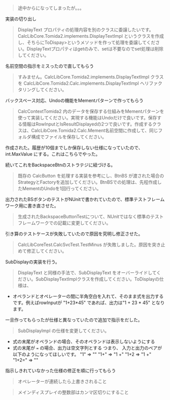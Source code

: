> 途中からになってしまったが。。。

実装の切り出し

> DisplayText プロパティの処理内容を別のクラスに委譲したいです。
> CalcLibCore.Tomida2.implements.DisplayTextImpl というクラスを作成し、そちらにToDispay>というメソッドを作って処理を委譲してください。DisplayTextプロパティはgetのみで、setは不要なのでset処理は削除してください。

名前空間の指示をミスったので直してもらう

> すみません。CalcLibCore.Tomida2.implements.DisplayTextImpl クラスを CalcLibCore.Tomida2.Calc.implements.DisplayTextImpl へリファクタリングしてください。

バックスペース対応、Undoの機能をMementパターンで作ってもらう

> CalcContextTomida2 内のデータを保存する仕組みをMementパターンを使って実装してください。実現する機能はUndoだけで良いです。保存する情報はRowInputとIsResultDisplayedの2つで良いです。作成するクラスは、CalcLibCore.Tomida2.Calc.Mement名前空間に作成して、同じフォルダ構成でファイルを保存してください。

作成された。履歴が10個までしか保存しない仕様になっていたので、int.MaxValue にする。これはこちらでやった。

続いてこれをBackspaceBtnのストラテジに紐づける。

> 既存の CalcButton を処理する実装を参考にし、BtnBS が渡された場合のStrategyとFactoryを追加してください。BtnBSでの処理は、先程作成したMementのUndoを1回行ってください。

出力されたBSボタンのテストがNUnitで書かれていたので、標準テストフレームワーク用に書き直させた。

> 生成されたBackspaceButtonTestについて、NUnitではなく標準のテストフレームワークでの記載に変更してください。

引き算のテストケースが失敗していたので原因を究明し修正させた。

> CalcLibCoreTest.CalcSvcTest.TestMinus が失敗しました。原因を突き止めて修正してください。

SubDisplayの実装を行う。

> DisplayText と同様の手法で、SubDisplayText をオーバーライドしてください。SubDisplayTextImplクラスを作成してください。ToDisplayの仕様は、
- オペランドとオペレーターの間に半角空白を入れて、そのまま式を出力する
です。例えばrowInputが "1+23*45" であれば、出力は"1 + 23 * 45" となります。

一旦作ってもらったが仕様と異なっていたので追加で指示をだした。

> SubDisplayImpl の仕様を変更してください。
- 式の末尾がオペランドの場合、そのオペランドは表示しないようにする
- 式の末尾が `=` の場合、出力は空文字列とする
つまり、 入力と出力のペアが以下のようになってほしいです。
 "1" => ""
 "1+" => "1 +"
 "1+2 => "1 +"
 "1+2=" => "" 

 指示しきれていなかった仕様の修正を順に行ってもらう

 > オペレーターが連続したら上書きされること

 > メインディスプレイの整数部はカンマ区切りにすること
 